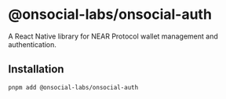 # @onsocial-labs/onsocial-auth

A React Native library for NEAR Protocol wallet management and authentication.

## Installation

```bash
pnpm add @onsocial-labs/onsocial-auth
```
